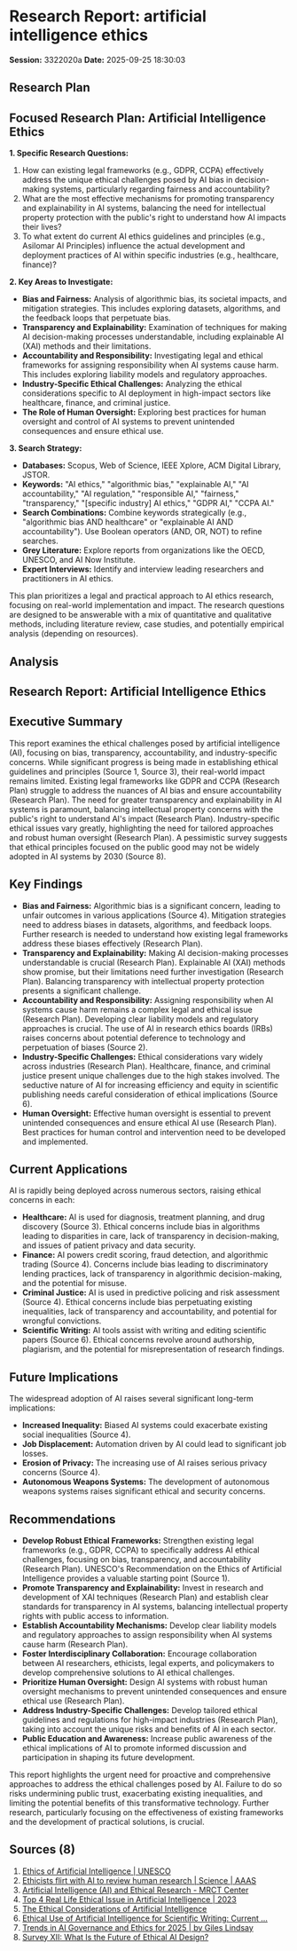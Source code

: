 # Research Report: artificial intelligence ethics

**Session:** 3322020a
**Date:** 2025-09-25 18:30:03

## Research Plan
## Focused Research Plan: Artificial Intelligence Ethics

**1. Specific Research Questions:**

1. How can existing legal frameworks (e.g., GDPR, CCPA) effectively address the unique ethical challenges posed by AI bias in decision-making systems, particularly regarding fairness and accountability?
2. What are the most effective mechanisms for promoting transparency and explainability in AI systems, balancing the need for intellectual property protection with the public's right to understand how AI impacts their lives?
3.  To what extent do current AI ethics guidelines and principles (e.g., Asilomar AI Principles) influence the actual development and deployment practices of AI within specific industries (e.g., healthcare, finance)?


**2. Key Areas to Investigate:**

* **Bias and Fairness:**  Analysis of algorithmic bias, its societal impacts, and mitigation strategies.  This includes exploring datasets, algorithms, and the feedback loops that perpetuate bias.
* **Transparency and Explainability:**  Examination of techniques for making AI decision-making processes understandable, including explainable AI (XAI) methods and their limitations.
* **Accountability and Responsibility:**  Investigating legal and ethical frameworks for assigning responsibility when AI systems cause harm. This includes exploring liability models and regulatory approaches.
* **Industry-Specific Ethical Challenges:**  Analyzing the ethical considerations specific to AI deployment in high-impact sectors like healthcare, finance, and criminal justice.
* **The Role of Human Oversight:** Exploring best practices for human oversight and control of AI systems to prevent unintended consequences and ensure ethical use.


**3. Search Strategy:**

* **Databases:** Scopus, Web of Science, IEEE Xplore, ACM Digital Library, JSTOR.
* **Keywords:**  "AI ethics," "algorithmic bias," "explainable AI," "AI accountability," "AI regulation," "responsible AI," "fairness," "transparency," "[specific industry] AI ethics," "GDPR AI," "CCPA AI."
* **Search Combinations:** Combine keywords strategically (e.g., "algorithmic bias AND healthcare" or "explainable AI AND accountability"). Use Boolean operators (AND, OR, NOT) to refine searches.
* **Grey Literature:** Explore reports from organizations like the OECD, UNESCO, and AI Now Institute.
* **Expert Interviews:** Identify and interview leading researchers and practitioners in AI ethics.


This plan prioritizes a legal and practical approach to AI ethics research, focusing on real-world implementation and impact.  The research questions are designed to be answerable with a mix of quantitative and qualitative methods, including literature review, case studies, and potentially empirical analysis (depending on resources).


## Analysis
## Research Report: Artificial Intelligence Ethics

## Executive Summary

This report examines the ethical challenges posed by artificial intelligence (AI), focusing on bias, transparency, accountability, and industry-specific concerns.  While significant progress is being made in establishing ethical guidelines and principles (Source 1, Source 3), their real-world impact remains limited.  Existing legal frameworks like GDPR and CCPA (Research Plan) struggle to address the nuances of AI bias and ensure accountability (Research Plan).  The need for greater transparency and explainability in AI systems is paramount, balancing intellectual property concerns with the public's right to understand AI's impact (Research Plan).  Industry-specific ethical issues vary greatly, highlighting the need for tailored approaches and robust human oversight (Research Plan).  A pessimistic survey suggests that ethical principles focused on the public good may not be widely adopted in AI systems by 2030 (Source 8).


## Key Findings

* **Bias and Fairness:** Algorithmic bias is a significant concern, leading to unfair outcomes in various applications (Source 4).  Mitigation strategies need to address biases in datasets, algorithms, and feedback loops.  Further research is needed to understand how existing legal frameworks address these biases effectively (Research Plan).
* **Transparency and Explainability:**  Making AI decision-making processes understandable is crucial (Research Plan). Explainable AI (XAI) methods show promise, but their limitations need further investigation (Research Plan).  Balancing transparency with intellectual property protection presents a significant challenge.
* **Accountability and Responsibility:**  Assigning responsibility when AI systems cause harm remains a complex legal and ethical issue (Research Plan).  Developing clear liability models and regulatory approaches is crucial.  The use of AI in research ethics boards (IRBs) raises concerns about potential deference to technology and perpetuation of biases (Source 2).
* **Industry-Specific Challenges:** Ethical considerations vary widely across industries (Research Plan).  Healthcare, finance, and criminal justice present unique challenges due to the high stakes involved. The seductive nature of AI for increasing efficiency and equity in scientific publishing needs careful consideration of ethical implications (Source 6).
* **Human Oversight:**  Effective human oversight is essential to prevent unintended consequences and ensure ethical AI use (Research Plan). Best practices for human control and intervention need to be developed and implemented.


## Current Applications

AI is rapidly being deployed across numerous sectors, raising ethical concerns in each:

* **Healthcare:** AI is used for diagnosis, treatment planning, and drug discovery (Source 3). Ethical concerns include bias in algorithms leading to disparities in care, lack of transparency in decision-making, and issues of patient privacy and data security.
* **Finance:** AI powers credit scoring, fraud detection, and algorithmic trading (Source 4).  Concerns include bias leading to discriminatory lending practices, lack of transparency in algorithmic decision-making, and the potential for misuse.
* **Criminal Justice:** AI is used in predictive policing and risk assessment (Source 4). Ethical concerns include bias perpetuating existing inequalities, lack of transparency and accountability, and potential for wrongful convictions.
* **Scientific Writing:** AI tools assist with writing and editing scientific papers (Source 6). Ethical concerns revolve around authorship, plagiarism, and the potential for misrepresentation of research findings.


## Future Implications

The widespread adoption of AI raises several significant long-term implications:

* **Increased Inequality:** Biased AI systems could exacerbate existing social inequalities (Source 4).
* **Job Displacement:** Automation driven by AI could lead to significant job losses.
* **Erosion of Privacy:** The increasing use of AI raises serious privacy concerns (Source 4).
* **Autonomous Weapons Systems:** The development of autonomous weapons systems raises significant ethical and security concerns.


## Recommendations

* **Develop Robust Ethical Frameworks:**  Strengthen existing legal frameworks (e.g., GDPR, CCPA) to specifically address AI ethical challenges, focusing on bias, transparency, and accountability (Research Plan).  UNESCO's Recommendation on the Ethics of Artificial Intelligence provides a valuable starting point (Source 1).
* **Promote Transparency and Explainability:**  Invest in research and development of XAI techniques (Research Plan) and establish clear standards for transparency in AI systems, balancing intellectual property rights with public access to information.
* **Establish Accountability Mechanisms:**  Develop clear liability models and regulatory approaches to assign responsibility when AI systems cause harm (Research Plan).
* **Foster Interdisciplinary Collaboration:**  Encourage collaboration between AI researchers, ethicists, legal experts, and policymakers to develop comprehensive solutions to AI ethical challenges.
* **Prioritize Human Oversight:**  Design AI systems with robust human oversight mechanisms to prevent unintended consequences and ensure ethical use (Research Plan).
* **Address Industry-Specific Challenges:**  Develop tailored ethical guidelines and regulations for high-impact industries (Research Plan), taking into account the unique risks and benefits of AI in each sector.
* **Public Education and Awareness:**  Increase public awareness of the ethical implications of AI to promote informed discussion and participation in shaping its future development.


This report highlights the urgent need for proactive and comprehensive approaches to address the ethical challenges posed by AI.  Failure to do so risks undermining public trust, exacerbating existing inequalities, and limiting the potential benefits of this transformative technology.  Further research, particularly focusing on the effectiveness of existing frameworks and the development of practical solutions, is crucial.


## Sources (8)
1. [Ethics of Artificial Intelligence | UNESCO](https://www.unesco.org/en/artificial-intelligence/recommendation-ethics)
2. [Ethicists flirt with AI to review human research | Science | AAAS](https://www.science.org/content/article/ethicists-flirt-ai-review-human-research)
3. [Artificial Intelligence (AI) and Ethical Research - MRCT Center](https://mrctcenter.org/project/ethics-ai/)
4. [Top 4 Real Life Ethical Issue in Artificial Intelligence | 2023](https://www.xenonstack.com/blog/ethical-issue-ai)
5. [The Ethical Considerations of Artificial Intelligence](https://www.captechu.edu/blog/ethical-considerations-of-artificial-intelligence)
6. [Ethical Use of Artificial Intelligence for Scientific Writing: Current ...](https://pmc.ncbi.nlm.nih.gov/articles/PMC11015711/)
7. [Trends in AI Governance and Ethics for 2025 | by Giles Lindsay](https://agiledelta.medium.com/trends-in-ai-governance-and-ethics-for-2025-39fed4bbe334)
8. [Survey XII: What Is the Future of Ethical AI Design?](https://www.elon.edu/u/imagining/surveys/xii-2021/ethical-ai-design-2030/)
